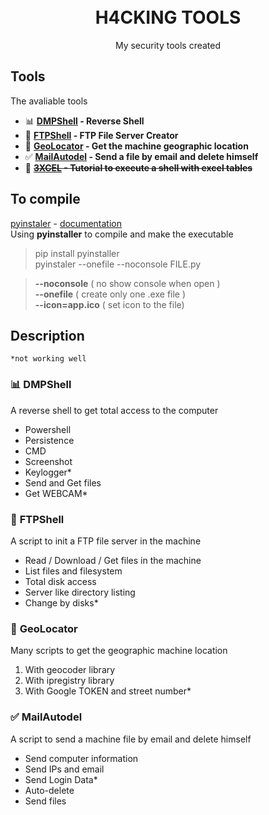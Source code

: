 <h1 align="center">
<br>
  <!--<img src="documents/logo2.png" alt="Whonfollow" width="350">-->
  H4CKING TOOLS
<br>
</h1>

<p align="center">My security tools created</p>
<!--
<p align="center">
  <a href="https://opensource.org/licenses/MIT">
    <img src="https://img.shields.io/badge/License-MIT-blue.svg" alt="License MIT">
  </a>
</p>
-->

<!--
## SCREEN
<p align="center">
  <img src="UI-UX/1.png" width="200" title="Login">
</p>
-->

## Tools
The avaliable tools
- 📊 **[DMPShell](DMPShell) - Reverse Shell**
- 📄 **[FTPShell](FTPShell) - FTP File Server Creator**
- 🎯 **[GeoLocator](GeoLocators/geo_locator.py) - Get the machine geographic location**
- ✅ **[MailAutodel](MailAutodel/mail_autodel.py) - Send a file by email and delete himself**
- 🏅 ~~**[3XCEL](3XCEL) - Tutorial to execute a shell with excel tables**~~

## To compile
[pyinstaler](https://pypi.org/project/pyinstaller/) -
[documentation](https://pyinstaller.readthedocs.io/en/v4.0/)  
Using **pyinstaller** to compile and make the executable  

> pip install pyinstaller  
> pyinstaler --onefile --noconsole FILE.py

> **--noconsole** ( no show console when open )  
> **--onefile** ( create only one .exe file )  
> **--icon=app.ico** ( set icon to the file)

## Description
`*not working well`

### 📊 **DMPShell**
A reverse shell to get total access to the computer
- Powershell
- Persistence
- CMD
- Screenshot
- Keylogger*
- Send and Get files
- Get WEBCAM*  

### 📄 **FTPShell**
A script to init a FTP file server in  the machine
- Read / Download / Get files in the machine
- List files and filesystem
- Total disk access
- Server like directory listing
- Change by disks*  

### 🎯 **GeoLocator**
Many scripts to get the geographic machine location
1. With geocoder library
2. With ipregistry library
3. With Google TOKEN and street number*  

### ✅ **MailAutodel**
A script to send a machine file by email and delete himself
- Send computer information
- Send IPs and email
- Send Login Data*
- Auto-delete
- Send files  

<!--## License
This project is licensed under the MIT License - see the [LICENSE](https://opensource.org/licenses/MIT) page for details.-->
